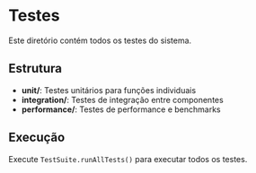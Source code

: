 # Testes

Este diretório contém todos os testes do sistema.

## Estrutura

- **unit/**: Testes unitários para funções individuais
- **integration/**: Testes de integração entre componentes
- **performance/**: Testes de performance e benchmarks

## Execução

Execute `TestSuite.runAllTests()` para executar todos os testes.
